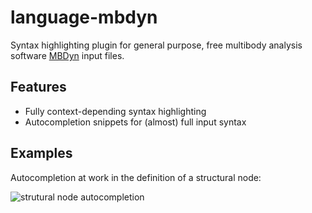 # language-mbdyn
Syntax highlighting plugin for general purpose, free multibody analysis software [MBDyn](https://www.mbdyn.org/) input files.

## Features

 * Fully context-depending syntax highlighting
 * Autocompletion snippets for (almost) full input syntax

## Examples

Autocompletion at work in the definition of a structural node:

![strutural node autocompletion][autocompletion-node]
 
 [autocompletion-node]: https://github.com/zanoni-mbdyn/language-mbdyn/blob/master/docs/gifs/atom-mbdyn-node.gif

